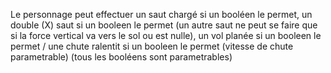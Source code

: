 Le personnage peut effectuer un saut chargé si un booléen le permet, un double (X)  saut si un booleen le permet (un autre saut ne peut se faire que si la force vertical va vers le sol ou est nulle), un vol planée si un booleen le permet / une chute ralentit si un booleen le permet (vitesse de chute parametrable)
(tous les booléens sont parametrables)
